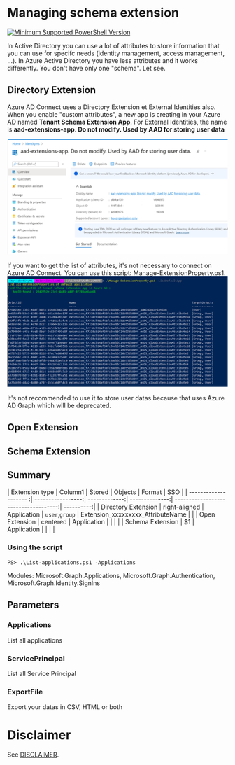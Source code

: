 # Managing schema extension
[![Minimum Supported PowerShell Version](https://img.shields.io/badge/PS-5.1-blue.svg)]()

In Active Directory you can use a lot of attributes to store information that you can use for specifc needs (identity management, access management, ...).
In Azure Active Directory you have less attributes and it works differently. You don't have only one "schema".
Let see.


## Directory Extension
Azure AD Connect uses a Directory Extension et External Identities also. 
When you enable "custom attributes", a new app is creating in your Azure AD named <b>Tenant Schema Extension App</b>.
For External Identities, the name is <b>aad-extensions-app. Do not modify. Used by AAD for storing user data</b>

![image](./images/DirectoryExtension-ExternalIdentities.png)


If you want to get the list of attributes, it's not necessary to connect on Azure AD Connect. You can use this script: Manage-ExtensionProperty.ps1.
![image](./images/DirectoryExtension-GetAttributes.png)

It's not recommended to use it to store user datas because that uses Azure AD Graph which will be deprecated.

## Open Extension


## Schema Extension


## Summary 

| Extension type        | Column1           | Stored        | Objects        | Format                               | SSO        |
| -------------------- :| -----------------:| -------------:| --------------:| ------------------------------------:| ----------:|
| Directory Extension   | right-aligned     | Application   | `user`,`group` | Extension_xxxxxxxxx_AttributeName    |            |
| Open Extension        | centered          | Application   |                |         |         |
| Schema Extension      |    $1             | Application   |                |         |         |

### Using the script
```
PS> .\List-applications.ps1 -Applications
```

















Modules: Microsoft.Graph.Applications, Microsoft.Graph.Authentication, Microsoft.Graph.Identity.SignIns

## Parameters
### Applications
List all applications

### ServicePrincipal
List all Service Principal

### ExportFile
Export your datas in CSV, HTML or both




# Disclaimer
See [DISCLAIMER](./DISCLAIMER.md).